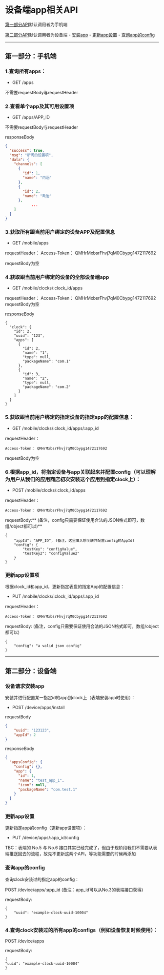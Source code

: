 # 设备端app相关API

[第一部分API](#user-content-第一部分手机端)默认调用者为手机端

[第二部分API](#user-content-第二部分设备端)默认调用者为设备端
	- [安装app](#user-content-设备请求安装app)
	- [更新app设置](#user-content-更新app设置)
	- [查询app的config](#user-content-查询app的config)

----
## 第一部分：手机端

### 1.查询所有apps：

* GET /apps

不需要requestBody与requestHeader

### 2.查看单个app及其可用设置项

* GET /apps/APP_ID

不需要requestBody与requestHeader

responseBody

```json
{
  "success": true,
  "msg": "新闻的设置项",
  "data": {
    "channels": [
      {
        "id": 1,
        "name": "内涵"
      },
      {
        "id": 2,
        "name": "政治"
      },
			...
    ]
  }
}
```

### 3.获取所有跟当前用户绑定的设备APP及配置信息

* GET /mobile/apps

requestHeader：
	Access-Token： QMHrMxbsrFhvj7qM0Cbypg1472117692

requestBody为空

### 4.获取跟当前用户绑定的设备的全部设备端app

* GET /mobile/clocks/:clock\_id/apps

requestHeader：
	Access-Token： QMHrMxbsrFhvj7qM0Cbypg1472117692
requestBody为空

responseBody

	{
	  "clock": {
	    "id": 2,
	    "uuid": "123",
	    "apps": [
	      {
	        "id": 2,
	        "name": "1",
	        "type": null,
	        "packageName": "com.1"
	      },
	      {
	        "id": 3,
	        "name": "2",
	        "type": null,
	        "packageName": "com.2"
	      }
	    ]
	  }
	}

### 5.获取跟当前用户绑定的指定设备的指定app的配置信息：

* GET /mobile/clocks/:clock\_id/apps/:app\_id

requestHeader：

	Access-Token： QMHrMxbsrFhvj7qM0Cbypg1472117692

requestBody为空

### 6.根据app\_id，将指定设备与app关联起来并配置config（可以理解为用户从我们的应用商店初次安装这个应用到指定clock上）：

* POST /mobile/clocks/:clock\_id/apps

requestHeader：

	Access-Token： QMHrMxbsrFhvj7qM0Cbypg1472117692

requestBody:** (备注，config只需要保证使用合法的JSON格式即可，数组/object都可以)**

	{
		"appId": "APP_ID", (备注，这里填入想关联并配置config的AppId)
		"config": {
			"testKey": "configValue",
			"testKey2": "configValue2"
		}
	}

### 更新app设置项
根据clock\_id和app\_id，更新指定表盘的指定App的配置信息：

* PUT /mobile/clocks/:clock\_id/apps/:app\_id

requestHeader：

	Access-Token： QMHrMxbsrFhvj7qM0Cbypg1472117692

requestBody: (备注，config只需要保证使用合法的JSON格式即可，数组/object都可以)

	{
		"config": "a valid json config"
	}

----

## 第二部分：设备端

### 设备请求安装app
安装并进行配置某一指定id的app到clock上（表端安装app时使用）：

* POST /device/apps/install

requestBody

```json
{
	"uuid": "123123",
	"appId": 2
}
```

responseBody

```json
{
  "appsConfig": {
    "config": {},
    "app": {
      "id": 1,
      "name": "test_app_1",
      "icon": null,
      "packageName": "com.test.1"
    }
  }
}
```

### 更新app设置
更新指定app的config（更新app设置项）：

* PUT /device/apps/:app\_id/config

TBC：表端的 No.5 与 No.6 接口其实已经完成了，但由于现阶段我们不需要从表端推送回去的流程，故先不更新这两个API，等功能需要的时候再添加

### 查询app的config
查询clock安装过的指定app的config：

POST /device/apps/:app\_id
(备注：app\_id可以从No.3的表端接口获得)

requestBody:

	{
		"uuid": "example-clock-uuid-10004"
	}

### 4.查询clock安装过的所有app的configs（例如设备恢复时候使用）：

POST /device/apps

requestBody:

	{
	"uuid": "example-clock-uuid-10004"
	}
